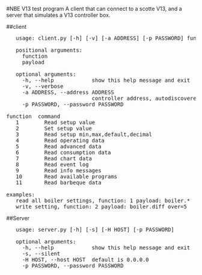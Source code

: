 #NBE V13 test program
A client that can connect to a scotte V13, and a server that simulates a V13 controller box.

##client

<pre>
   usage: client.py [-h] [-v] [-a ADDRESS] [-p PASSWORD] function payload

   positional arguments:
     function
     payload

   optional arguments:
     -h, --help            show this help message and exit
     -v, --verbose
     -a ADDRESS, --address ADDRESS
                           controller address, autodiscovered if omitted
     -p PASSWORD, --password PASSWORD

function  command
   1        Read setup value
   2        Set setup value
   3        Read setup min,max,default,decimal
   4        Read operating data
   5        Read advanced data
   6        Read consumption data
   7        Read chart data
   8        Read event log
   9        Read info messages
   10       Read available programs
   11       Read barbeque data

examples:
   read all boiler settings, function: 1 payload: boiler.*
   write setting, function: 2 payload: boiler.diff_over=5
</pre>

##Server

<pre>
   usage: server.py [-h] [-s] [-H HOST] [-p PASSWORD]

   optional arguments:
     -h, --help            show this help message and exit
     -s, --silent
     -H HOST, --host HOST  default is 0.0.0.0
     -p PASSWORD, --password PASSWORD
</pre>

